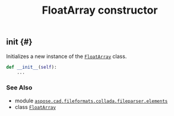 ﻿---
title: FloatArray constructor
second_title: Aspose.CAD for Python via .NET API References
description: 
type: docs
weight: 10
url: /python-net/aspose.cad.fileformats.collada.fileparser.elements/floatarray/__init__/
is_root: false
---

## __init__ {#}

Initializes a new instance of the [`FloatArray`](/cad/python-net/aspose.cad.fileformats.collada.fileparser.elements/floatarray) class.



```python
def __init__(self):
    ...
```





### See Also
* module [`aspose.cad.fileformats.collada.fileparser.elements`](../../)
* class [`FloatArray`](/cad/python-net/aspose.cad.fileformats.collada.fileparser.elements/floatarray)
